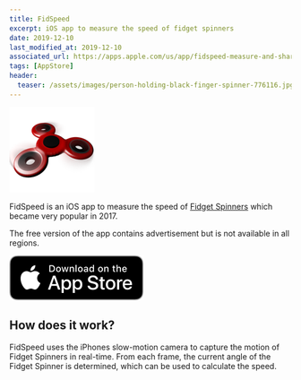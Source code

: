 ```yaml
---
title: FidSpeed
excerpt: iOS app to measure the speed of fidget spinners
date: 2019-12-10
last_modified_at: 2019-12-10
associated_url: https://apps.apple.com/us/app/fidspeed-measure-and-share-your-speed/id1249421434
tags: [AppStore]
header:
  teaser: /assets/images/person-holding-black-finger-spinner-776116.jpg
---
```


![Logo](/assets/images/fidspeed_logo.png)

FidSpeed is an iOS app to measure the speed of [Fidget Spinners](https://en.wikipedia.org/wiki/Fidget_spinner) which became very popular in 2017.

The free version of the app contains advertisement but is not available in all regions.

[![Download on the AppStore](/assets/images/appstore_download_button.svg)](https://apps.apple.com/us/app/fidspeed-measure-and-share-your-speed/id1249421434)

## How does it work?

FidSpeed uses the iPhones slow-motion camera to capture the motion of Fidget Spinners in real-time. From each frame, the current angle of the Fidget Spinner is determined, which can be used to calculate the speed.
